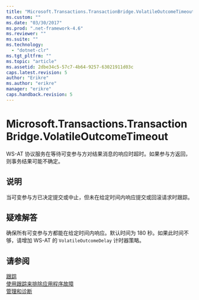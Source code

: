 ```yaml
---
title: "Microsoft.Transactions.TransactionBridge.VolatileOutcomeTimeout | Microsoft Docs"
ms.custom: ""
ms.date: "03/30/2017"
ms.prod: ".net-framework-4.6"
ms.reviewer: ""
ms.suite: ""
ms.technology: 
  - "dotnet-clr"
ms.tgt_pltfrm: ""
ms.topic: "article"
ms.assetid: 2dbe34c5-57c7-4b64-9257-63021911d03c
caps.latest.revision: 5
author: "Erikre"
ms.author: "erikre"
manager: "erikre"
caps.handback.revision: 5
---
```

# Microsoft.Transactions.TransactionBridge.VolatileOutcomeTimeout
WS\-AT 协议服务在等待可变参与方对结果消息的响应时超时。如果参与方返回，则事务结果可能不确定。  
  
## 说明  
 当可变参与方已决定提交或中止，但未在给定时间内响应提交或回滚请求时跟踪。  
  
## 疑难解答  
 确保所有可变参与方都能在给定时间内响应。默认时间为 180 秒。如果此时间不够，请增加 WS\-AT 的 `VolatileOutcomeDelay` 计时器策略。  
  
## 请参阅  
 [跟踪](../../../../../docs/framework/wcf/diagnostics/tracing/index.md)   
 [使用跟踪来排除应用程序故障](../../../../../docs/framework/wcf/diagnostics/tracing/using-tracing-to-troubleshoot-your-application.md)   
 [管理和诊断](../../../../../docs/framework/wcf/diagnostics/index.md)